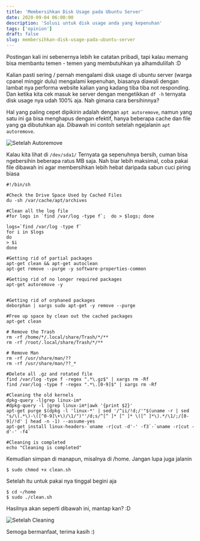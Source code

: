 ```yaml
---
title: 'Membersihkan Disk Usage pada Ubuntu Server'
date: 2020-09-04 06:00:00
description: 'Solusi untuk disk usage anda yang kepenuhan'
tags: ['opinion']
draft: false
slug: membersihkan-disk-usage-pada-ubuntu-server
---
```


Postingan kali ini sebenernya lebih ke catatan pribadi, tapi kalau memang bisa membantu temen - temen yang membutuhkan ya alhamdulillah :D

Kalian pasti sering / pernah mengalami disk usage di ubuntu server (warga cpanel minggir dulu) mengalami kepenuhan, biasanya diawali dengan lambat nya performa website kalian yang kadang tiba tiba not responding. Dan ketika kita cek masuk ke server dengan mengetikkan `df -h` ternyata disk usage nya  udah 100% aja. Nah gimana cara bersihinnya?

Hal yang paling cepet dipikirin adalah dengan `apt autoremove`, namun yang satu ini ga bisa menghapus dengan efektif, hanya beberapa cache dan file yang ga dibutuhkan aja. Dibawah ini contoh setelah ngejalanin `apt autoremove`.

![Setelah Autoremove](https://res.cloudinary.com/nusendra/image/upload/v1599176040/blog/Screenshot_from_2020-09-04_06-31-19_dvcw6l.png)

Kalau kita lihat di `/dev/sda1/` Ternyata ga sepenuhnya bersih, cuman bisa ngebersihin beberapa ratus MB saja. Nah biar lebih maksimal, coba pakai file dibawah ini agar membersihkan lebih hebat daripada sabun cuci piring biasa

```
#!/bin/sh

#Check the Drive Space Used by Cached Files
du -sh /var/cache/apt/archives

#Clean all the log file
#for logs in `find /var/log -type f`;  do > $logs; done

logs=`find /var/log -type f`
for i in $logs
do
> $i
done

#Getting rid of partial packages
apt-get clean && apt-get autoclean
apt-get remove --purge -y software-properties-common

#Getting rid of no longer required packages
apt-get autoremove -y


#Getting rid of orphaned packages
deborphan | xargs sudo apt-get -y remove --purge

#Free up space by clean out the cached packages
apt-get clean

# Remove the Trash
rm -rf /home/*/.local/share/Trash/*/**
rm -rf /root/.local/share/Trash/*/**

# Remove Man
rm -rf /usr/share/man/??
rm -rf /usr/share/man/??_*

#Delete all .gz and rotated file
find /var/log -type f -regex ".*\.gz$" | xargs rm -Rf
find /var/log -type f -regex ".*\.[0-9]$" | xargs rm -Rf

#Cleaning the old kernels
dpkg-query -l|grep linux-im*
#dpkg-query -l |grep linux-im*|awk '{print $2}'
apt-get purge $(dpkg -l 'linux-*' | sed '/^ii/!d;/'"$(uname -r | sed "s/\(.*\)-\([^0-9]\+\)/\1/")"'/d;s/^[^ ]* [^ ]* \([^ ]*\).*/\1/;/[0-9]/!d' | head -n -1) --assume-yes
apt-get install linux-headers-`uname -r|cut -d'-' -f3`-`uname -r|cut -d'-' -f4`

#Cleaning is completed
echo "Cleaning is completed"
```

Kemudian simpan di manapun, misalnya di /home. Jangan lupa juga jalanin
```
$ sudo chmod +x clean.sh
```

Setelah itu untuk pakai nya tinggal begini aja

```
$ cd ~/home
$ sudo ./clean.sh
``````

Hasilnya akan seperti dibawah ini, mantap kan? :D

![Setelah Cleaning](https://res.cloudinary.com/nusendra/image/upload/v1599176040/blog/Screenshot_from_2020-09-04_06-31-47_hbwbem.png)

Semoga bermanfaat, terima kasih :)

